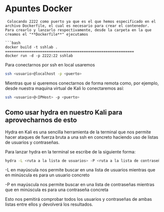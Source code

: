 # Apuntes Docker
```
 Colocando 2222 como puerto ya que es el que hemos especificado en el archivo Dockerfile, el cual es necesario para crear el contenedor. Para crearlo y lanzarlo respectivamente, desde la carpeta en la que creamos el "**Dockerfile**" ejecutamos

```bash
docker build -t sshlab .
===========================================================
docker run -d -p 2222:22 sshlab
```

Para conectarnos por ssh en local usaremos 
```bash
ssh <usuario>@localhost -p <puerto>
```

Mientras que si queremos conectarnos de forma remota como, por ejemplo, desde nuestra maquina virtual de Kali lo conectaremos así:

```bash
ssh <usuario>@<IPHost> -p <puerto>
```

## Como usar hydra en nuestro Kali para aprovecharnos de esto

Hydra en Kali es una sencilla herramienta de la terminal que nos permite hacer ataques de fuerza bruta a una ssh en concreto haciendo uso de listas de usuarios y contraseñas.

Para lanzar hydra en la terminal se escribe de la siguiente forma:

```bash
hydra -L <ruta a la lista de usuarios> -P <ruta a la lista de contraseñas> <protocolo>://<Ip del docker>:<puerto>
```

-L en mayúscula nos permite buscar en una lista de usuarios mientras que en minúscula es para un usuario concreto

-P en mayúscula nos permite buscar en una lista de contraseñas mientras que en minúscula es para una contraseña concreta

Esto nos pemitirá comprobar todos los usuarios y contraseñas de ambas listas entre ellos y devolverá los resultados.
